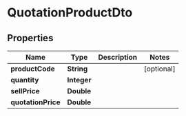 
# QuotationProductDto

## Properties
Name | Type | Description | Notes
------------ | ------------- | ------------- | -------------
**productCode** | **String** |  |  [optional]
**quantity** | **Integer** |  | 
**sellPrice** | **Double** |  | 
**quotationPrice** | **Double** |  | 



